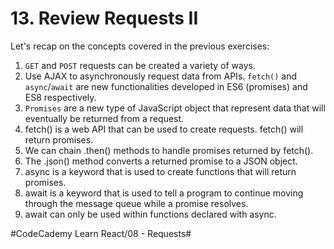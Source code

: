 # 13. Review Requests II
Let's recap on the concepts covered in the previous exercises:

1. `GET` and `POST` requests can be created a variety of ways.
2. Use AJAX to asynchronously request data from APIs. `fetch()` and `async`/`await` are new functionalities developed in ES6 (promises) and ES8 respectively.
3. `Promises` are a new type of JavaScript object that represent data that will eventually be returned from a request.
4. fetch() is a web API that can be used to create requests. fetch() will return promises.
5. We can chain .then() methods to handle promises returned by fetch().
6. The .json() method converts a returned promise to a JSON object.
7. async is a keyword that is used to create functions that will return promises.
8. await is a keyword that is used to tell a program to continue moving through the message queue while a promise resolves.
9. await can only be used within functions declared with async.

#CodeCademy Learn React/08 - Requests#